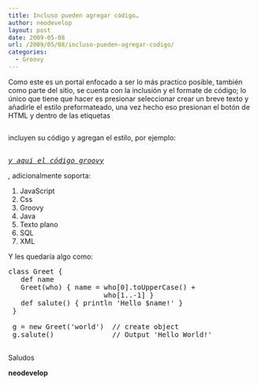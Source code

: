 ```yaml
---
title: Incluso pueden agregar código…
author: neodevelop
layout: post
date: 2009-05-08
url: /2009/05/08/incluso-pueden-agregar-codigo/
categories:
  - Groovy
---
```

Como este es un portal enfocado a ser lo m&aacute;s practico posible, tambi&eacute;n como parte del sitio, se cuenta con la inclusi&oacute;n y el formate de c&oacute;digo; lo &uacute;nico que tiene que hacer es presionar seleccionar crear un breve texto y a&ntilde;adirle el estilo preformateado, una vez hecho eso presionan el bot&oacute;n de HTML y dentro de las etiquetas **<pre></pre>** incluyen su c&oacute;digo y agregan el estilo, por ejemplo: **<pre class=&#8217;brush:groovy&#8217;><span style='text-decoration: underline;'> y aqui el c&oacute;digo groovy</span>* *</pre>,** adicionalmente soporta:

  1. JavaScript
  2. Css
  3. Groovy
  4. Java
  5. Texto plano
  6. SQL
  7. XML

Y les quedar&iacute;a algo como:

<pre class='brush:groovy'>class Greet {
   def name
   Greet(who) { name = who[0].toUpperCase() +
                       who[1..-1] }
   def salute() { println 'Hello $name!' }
 }
 
 g = new Greet('world')  // create object
 g.salute()              // Output 'Hello World!'
 </pre>

Saludos

**neodevelop**